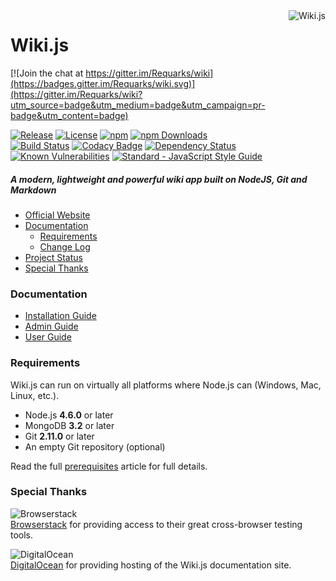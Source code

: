 <a href="https://github.com/Requarks/wiki">
    <img src="https://raw.githubusercontent.com/Requarks/wiki/master/assets/favicons/favicon-96x96.png" alt="Wiki.js" title="Wiki.js" align="right" />
</a>

# Wiki.js

[![Join the chat at https://gitter.im/Requarks/wiki](https://badges.gitter.im/Requarks/wiki.svg)](https://gitter.im/Requarks/wiki?utm_source=badge&utm_medium=badge&utm_campaign=pr-badge&utm_content=badge)

[![Release](https://img.shields.io/github/release/Requarks/wiki.svg?style=flat-square&maxAge=3600)](https://github.com/Requarks/wiki/releases)
[![License](https://img.shields.io/badge/license-AGPLv3-blue.svg?style=flat-square)](https://github.com/requarks/wiki/blob/master/LICENSE)
[![npm](https://img.shields.io/badge/npm-wiki.js-blue.svg?style=flat-square)](https://www.npmjs.com/package/wiki.js)
[![npm Downloads](https://img.shields.io/npm/dt/wiki.js.svg?style=flat-square)](https://www.npmjs.com/package/wiki.js)  
[![Build Status](https://img.shields.io/travis/Requarks/wiki/master.svg?style=flat-square)](https://travis-ci.org/Requarks/wiki)
[![Codacy Badge](https://img.shields.io/codacy/grade/1d0217a3153c4595bdedb322263e55c8/master.svg?style=flat-square)](https://www.codacy.com/app/Requarks/wiki)
[![Dependency Status](https://img.shields.io/gemnasium/Requarks/wiki.svg?style=flat-square)](https://gemnasium.com/github.com/Requarks/wiki)
[![Known Vulnerabilities](https://snyk.io/test/github/requarks/wiki/badge.svg?style=flat-square)](https://snyk.io/test/github/requarks/wiki)
[![Standard - JavaScript Style Guide](https://img.shields.io/badge/code%20style-standard-brightgreen.svg?style=flat-square)](http://standardjs.com/)

##### A modern, lightweight and powerful wiki app built on NodeJS, Git and Markdown

- [Official Website](https://wiki.requarks.io/)
- [Documentation](#documentation)
  - [Requirements](#requirements)
  - [Change Log](https://github.com/Requarks/wiki/blob/master/CHANGELOG.md)
- [Project Status](https://waffle.io/Requarks/wiki)
- [Special Thanks](#special-thanks)

### Documentation

- [Installation Guide](https://wiki.requarks.io/get-started.html)
- [Admin Guide](https://docs.wiki.requarks.io/#admin-guide)
- [User Guide](https://docs.wiki.requarks.io/#user-guide)

### Requirements

Wiki.js can run on virtually all platforms where Node.js can (Windows, Mac, Linux, etc.).

- Node.js **4.6.0** or later
- MongoDB **3.2** or later
- Git **2.11.0** or later
- An empty Git repository (optional)

Read the full [prerequisites](https://docs.wiki.requarks.io/prerequisites) article for full details.

### Special Thanks

![Browserstack](https://wiki.requarks.io/assets/images/logo_browserstack.png)  
[Browserstack](https://www.browserstack.com/) for providing access to their great cross-browser testing tools.

![DigitalOcean](https://wiki.requarks.io/assets/images/logo_digitalocean.png)  
[DigitalOcean](https://www.digitalocean.com/) for providing hosting of the Wiki.js documentation site.
